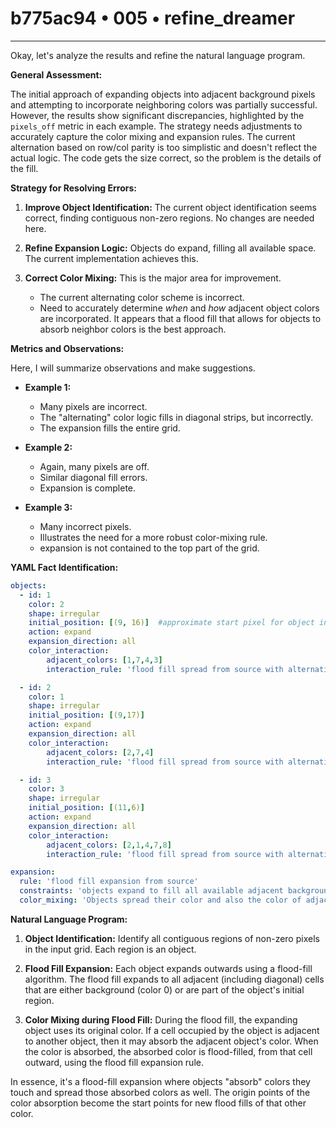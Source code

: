 # b775ac94 • 005 • refine_dreamer

---
Okay, let's analyze the results and refine the natural language program.

**General Assessment:**

The initial approach of expanding objects into adjacent background pixels and attempting to incorporate neighboring colors was partially successful. However, the results show significant discrepancies, highlighted by the `pixels_off` metric in each example. The strategy needs adjustments to accurately capture the color mixing and expansion rules. The current alternation based on row/col parity is too simplistic and doesn't reflect the actual logic. The code gets the size correct, so the problem is the details of the fill.

**Strategy for Resolving Errors:**

1.  **Improve Object Identification:** The current object identification seems correct, finding contiguous non-zero regions. No changes are needed here.

2.  **Refine Expansion Logic:** Objects do expand, filling all available space. The current implementation achieves this.

3.  **Correct Color Mixing:** This is the major area for improvement.
    *   The current alternating color scheme is incorrect.
    *   Need to accurately determine *when* and *how* adjacent object colors are incorporated. It appears that a flood fill that allows for objects to absorb neighbor colors is the best approach.

**Metrics and Observations:**

Here, I will summarize observations and make suggestions.

*   **Example 1:**
    *   Many pixels are incorrect.
    *   The "alternating" color logic fills in diagonal strips, but incorrectly.
    *   The expansion fills the entire grid.

*   **Example 2:**
    *   Again, many pixels are off.
    *   Similar diagonal fill errors.
    *   Expansion is complete.

*   **Example 3:**
    *   Many incorrect pixels.
    *   Illustrates the need for a more robust color-mixing rule.
    *   expansion is not contained to the top part of the grid.

**YAML Fact Identification:**

```yaml
objects:
  - id: 1
    color: 2
    shape: irregular
    initial_position: [(9, 16)]  #approximate start pixel for object in example 1
    action: expand
    expansion_direction: all
    color_interaction:
        adjacent_colors: [1,7,4,3]
        interaction_rule: 'flood fill spread from source with alternating color lines during expansion from contact point'

  - id: 2
    color: 1
    shape: irregular
    initial_position: [(9,17)]
    action: expand
    expansion_direction: all
    color_interaction:
        adjacent_colors: [2,7,4]
        interaction_rule: 'flood fill spread from source with alternating color lines during expansion from contact point'

  - id: 3
    color: 3
    shape: irregular
    initial_position: [(11,6)]
    action: expand
    expansion_direction: all
    color_interaction:
        adjacent_colors: [2,1,4,7,8]
        interaction_rule: 'flood fill spread from source with alternating color lines during expansion from contact point'

expansion:
  rule: 'flood fill expansion from source'
  constraints: 'objects expand to fill all available adjacent background (0) pixels.'
  color_mixing: 'Objects spread their color and also the color of adjacent objects, with a preference for spreading the color from points of contact.'
```

**Natural Language Program:**

1.  **Object Identification:** Identify all contiguous regions of non-zero pixels in the input grid. Each region is an object.

2.  **Flood Fill Expansion:** Each object expands outwards using a flood-fill algorithm. The flood fill expands to all adjacent (including diagonal) cells that are either background (color 0) or are part of the object's initial region.

3.  **Color Mixing during Flood Fill:** During the flood fill, the expanding object uses its original color. If a cell occupied by the object is adjacent to another object, then it may absorb the adjacent object's color. When the color is absorbed, the absorbed color is flood-filled, from that cell outward, using the flood fill expansion rule.

In essence, it's a flood-fill expansion where objects "absorb" colors they touch and spread those absorbed colors as well. The origin points of the color absorption become the start points for new flood fills of that other color.


